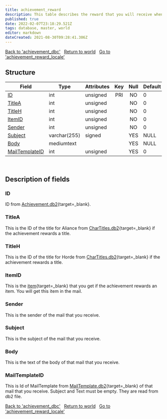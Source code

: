 ```yaml
---
title: achievement_reward
description: This table describes the reward that you will receive when you obtain a given achievement.
published: true
date: 2022-02-07T23:18:29.521Z
tags: database, master, world
editor: markdown
dateCreated: 2021-08-30T09:28:41.306Z
---
```


<a href="https://trinitycore.info/en/database/master/world/achievement_dbc" class="mt-5 v-btn v-btn--depressed v-btn--flat v-btn--outlined theme--light v-size--default darkblue--text text--lighten-3"><span class="v-btn__content"><i aria-hidden="true" class="v-icon notranslate v-icon--left mdi mdi-arrow-left theme--light"></i><span>Back to 'achievement_dbc'</span></span></a>&nbsp;&nbsp;&nbsp;<a href="https://trinitycore.info/en/database/master/world/home" class="mt-5 v-btn v-btn--depressed v-btn--flat v-btn--outlined theme--light v-size--default darkblue--text text--lighten-3"><span class="v-btn__content"><i aria-hidden="true" class="v-icon notranslate v-icon--left mdi mdi-home-outline theme--light"></i><span>Return to world</span></span></a>&nbsp;&nbsp;&nbsp;<a href="https://trinitycore.info/en/database/master/world/achievement_reward_locale" class="mt-5 v-btn v-btn--depressed v-btn--flat v-btn--outlined theme--light v-size--default darkblue--text text--lighten-3"><span class="v-btn__content"><span>Go to 'achievement_reward_locale'</span><i aria-hidden="true" class="v-icon notranslate v-icon--right mdi mdi-arrow-right theme--light"></i></span></a>

## Structure

| Field | Type | Attributes | Key | Null | Default | Extra | Comment |
| --- | --- | --- | :---: | :---: | --- | --- | --- |
| [ID](#id) | int | unsigned | PRI | NO | 0 |  |  |
| [TitleA](#titlea) | int | unsigned |  | NO | 0 |  |  |
| [TitleH](#titleh) | int | unsigned |  | NO | 0 |  |  |
| [ItemID](#itemid) | int | unsigned |  | NO | 0 |  |  |
| [Sender](#sender) | int | unsigned |  | NO | 0 |  |  |
| [Subject](#subject) | varchar(255) | signed |  | YES | NULL |  |  |
| [Body](#body) | mediumtext |  |  | YES | NULL |  |  |
| [MailTemplateID](#mailtemplateid) | int | unsigned |  | YES | 0 |  |  |
&nbsp;
## Description of fields

### ID
ID from [Achievement.db2](https://wow.tools/dbc/?dbc=achievement){target=_blank}.
&nbsp;

### TitleA
This is the ID of the title for Aliance from [CharTitles.db2](https://wow.tools/dbc/?dbc=chartitles){target=_blank} if the achievement rewards a title.
&nbsp;

### TitleH
This is the ID of the title for Horde from [CharTitles.db2](https://wow.tools/dbc/?dbc=chartitles){target=_blank} if the achievement rewards a title.
&nbsp;

### ItemID
This is the [item](https://wow.tools/dbc/?dbc=itemsparse){target=_blank} that you get if the achievement rewards an item. You will get this item in the mail.
&nbsp;

### Sender
This is the sender of the mail that you receive.
&nbsp;

### Subject
This is the subject of the mail that you receive.
&nbsp;

### Body
This is the text of the body of that mail that you receive.
&nbsp;

### MailTemplateID
This is Id of MailTemplate from [MailTemplate.db2](https://wow.tools/dbc/?dbc=mailtemplate){target=_blank} of that mail that you receive. Subject and Text must be empty. They are read from db2 file.
&nbsp;

<a href="https://trinitycore.info/en/database/master/world/achievement_dbc" class="mt-5 v-btn v-btn--depressed v-btn--flat v-btn--outlined theme--light v-size--default darkblue--text text--lighten-3"><span class="v-btn__content"><i aria-hidden="true" class="v-icon notranslate v-icon--left mdi mdi-arrow-left theme--light"></i><span>Back to 'achievement_dbc'</span></span></a>&nbsp;&nbsp;&nbsp;<a href="https://trinitycore.info/en/database/master/world/home" class="mt-5 v-btn v-btn--depressed v-btn--flat v-btn--outlined theme--light v-size--default darkblue--text text--lighten-3"><span class="v-btn__content"><i aria-hidden="true" class="v-icon notranslate v-icon--left mdi mdi-home-outline theme--light"></i><span>Return to world</span></span></a>&nbsp;&nbsp;&nbsp;<a href="https://trinitycore.info/en/database/master/world/achievement_reward_locale" class="mt-5 v-btn v-btn--depressed v-btn--flat v-btn--outlined theme--light v-size--default darkblue--text text--lighten-3"><span class="v-btn__content"><span>Go to 'achievement_reward_locale'</span><i aria-hidden="true" class="v-icon notranslate v-icon--right mdi mdi-arrow-right theme--light"></i></span></a>

